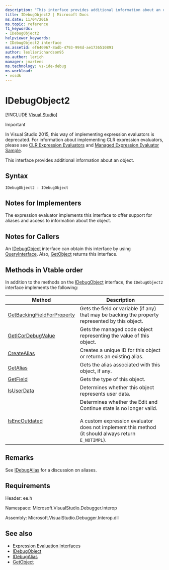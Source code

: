 ```yaml
---
description: "This interface provides additional information about an object."
title: IDebugObject2 | Microsoft Docs
ms.date: 11/04/2016
ms.topic: reference
f1_keywords:
- IDebugObject2
helpviewer_keywords:
- IDebugObject2 interface
ms.assetid: ef640967-8adb-4793-994d-ae1736510891
author: leslierichardson95
ms.author: lerich
manager: jmartens
ms.technology: vs-ide-debug
ms.workload:
- vssdk
---
```

# IDebugObject2

 [!INCLUDE [Visual Studio](~/includes/applies-to-version/vs-windows-only.md)]
> [!IMPORTANT]
> In Visual Studio 2015, this way of implementing expression evaluators is deprecated. For information about implementing CLR expression evaluators, please see [CLR Expression Evaluators](https://github.com/Microsoft/ConcordExtensibilitySamples/wiki/CLR-Expression-Evaluators) and [Managed Expression Evaluator Sample](https://github.com/Microsoft/ConcordExtensibilitySamples/wiki/Managed-Expression-Evaluator-Sample).

 This interface provides additional information about an object.

## Syntax

```
IDebugObject2 : IDebugObject
```

## Notes for Implementers
 The expression evaluator implements this interface to offer support for aliases and access to information about the object.

## Notes for Callers
 An [IDebugObject](../../../extensibility/debugger/reference/idebugobject.md) interface can obtain this interface by using [QueryInterface](/cpp/atl/queryinterface). Also, [GetObject](../../../extensibility/debugger/reference/idebugalias-getobject.md) returns this interface.

## Methods in Vtable order
 In addition to the methods on the [IDebugObject](../../../extensibility/debugger/reference/idebugobject.md) interface, the `IDebugObject2` interface implements the following:

|Method|Description|
|------------|-----------------|
|[GetBackingFieldForProperty](../../../extensibility/debugger/reference/idebugobject2-getbackingfieldforproperty.md)|Gets the field or variable (if any) that may be backing the property represented by this object.|
|[GetICorDebugValue](../../../extensibility/debugger/reference/idebugobject2-geticordebugvalue.md)|Gets the managed code object representing the value of this object.|
|[CreateAlias](../../../extensibility/debugger/reference/idebugobject2-createalias.md)|Creates a unique ID for this object or returns an existing alias.|
|[GetAlias](../../../extensibility/debugger/reference/idebugobject2-getalias.md)|Gets the alias associated with this object, if any.|
|[GetField](../../../extensibility/debugger/reference/idebugobject2-getfield.md)|Gets the type of this object.|
|[IsUserData](../../../extensibility/debugger/reference/idebugobject2-isuserdata.md)|Determines whether this object represents user data.|
|[IsEncOutdated](../../../extensibility/debugger/reference/idebugobject2-isencoutdated.md)|Determines whether the Edit and Continue state is no longer valid.<br /><br /> A custom expression evaluator does not implement this method (it should always return `E_NOTIMPL`).|

## Remarks
 See [IDebugAlias](../../../extensibility/debugger/reference/idebugalias.md) for a discussion on aliases.

## Requirements
 Header: ee.h

 Namespace: Microsoft.VisualStudio.Debugger.Interop

 Assembly: Microsoft.VisualStudio.Debugger.Interop.dll

## See also
- [Expression Evaluation Interfaces](../../../extensibility/debugger/reference/expression-evaluation-interfaces.md)
- [IDebugObject](../../../extensibility/debugger/reference/idebugobject.md)
- [IDebugAlias](../../../extensibility/debugger/reference/idebugalias.md)
- [GetObject](../../../extensibility/debugger/reference/idebugalias-getobject.md)
